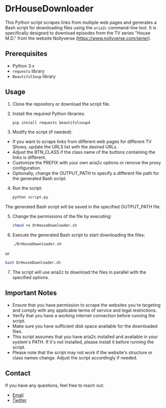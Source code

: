 # DrHouseDownloader

This Python script scrapes links from multiple web pages and generates a Bash script for downloading files using the `aria2c` command-line tool. It is specifically designed to download episodes from the TV series "House M.D." from the website Nollyverse (https://www.nollyverse.com/serie/).

## Prerequisites

- Python 3.x
- `requests` library
- `BeautifulSoup` library

## Usage

1. Clone the repository or download the script file.

2. Install the required Python libraries:

   ```bash
   pip install requests beautifulsoup4
3. Modify the script (if needed):
- If you want to scrape links from different web pages for different TV Shows, update the URLS list with the desired URLs.
- Adjust the BTN_CLASS if the class name of the buttons containing the links is different.
- Customize the PREFIX with your own aria2c options or remove the proxy configuration.
- Optionally, change the OUTPUT_PATH to specify a different file path for the generated Bash script.

4. Run the script:
   ```bash
   python script.py
   ```
The generated Bash script will be saved in the specified OUTPUT_PATH file.

5. Change the permissions of the file by executing:
   ```bash
   chmod +x DrHouseDownloader.sh
   ```
6. Execute the generated Bash script to start downloading the files:
   ```bash
   ./DrHouseDownloader.sh
   ```
or
   ```bash
   bash DrHouseDownloader.sh
   ```
7. The script will use aria2c to download the files in parallel with the specified options.

## Important Notes
- Ensure that you have permission to scrape the websites you're targeting and comply with any applicable terms of service and legal restrictions.
- Verify that you have a working internet connection before running the script.
- Make sure you have sufficient disk space available for the downloaded files.
- This script assumes that you have aria2c installed and available in your system's PATH. If it's not installed, please install it before running the script.
- Please note that the script may not work if the website's structure or class names change. Adjust the script accordingly if needed.

## Contact

If you have any questions, feel free to reach out:

- [Email](mailto:eliser.santiesteban.1996@gmail.com)
- [Twitter](https://twitter.com/hackroot231)
